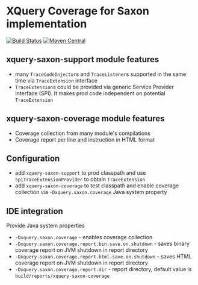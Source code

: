 # XQuery Coverage for Saxon implementation

[![Build Status](https://travis-ci.org/lizardev/xquery-saxon.svg?branch=master)](https://travis-ci.org/lizardev/xquery-saxon) [![Maven Central](https://maven-badges.herokuapp.com/maven-central/com.github.lizardev/xquery-saxon-coverage/badge.svg)](https://maven-badges.herokuapp.com/maven-central/com.github.lizardev/xquery-saxon-coverage)

## xquery-saxon-support module features
* many `TraceCodeInjector`s and `TraceListener`s supported in the same time via `TraceExtension` interface
* `TraceExtension`s could be provided via generic Service Provider Interface (SPI). It makes prod code independent on potential `TraceExtension`

## xquery-saxon-coverage module features
* Coverage collection from many module's compilations
* Coverage report per line and instruction in HTML format

## Configuration
* add `xquery-saxon-support` to prod classpath and use `SpiTraceExtensionProvider` to obtain `TraceExtension`
* add `xquery-saxon-coverage` to test classpath and enable coverage collection via `-Dxquery.saxon.coverage` Java system property

## IDE integration
Provide Java system properties
* `-Dxquery.saxon.coverage` - enables coverage collection
* `-Dxquery.saxon.coverage.report.bin.save.on.shutdown` - saves binary coverage report on JVM shutdown in report directory
* `-Dxquery.saxon.coverage.report.html.save.on.shutdown` - saves HTML coverage report on JVM shutdown in report directory
* `-Dxquery.saxon.coverage.report.dir` - report directory, default value is `build/reports/xquery-saxon-coverage`

